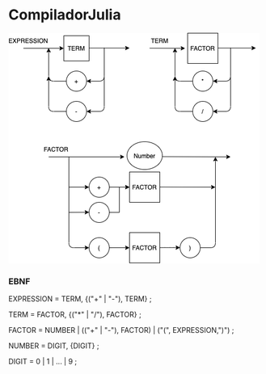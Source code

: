 # CompiladorJulia

![diagramaSintatico](https://github.com/guigs10mil/CompiladorJulia/blob/master/diagramaSintatico.png?raw=true)

### EBNF
EXPRESSION = TERM, {("+" | "-"), TERM} ;

TERM = FACTOR, {("*" | "/"), FACTOR} ;

FACTOR = NUMBER | (("+" | "-"), FACTOR) | ("(", EXPRESSION,")") ;

NUMBER = DIGIT, {DIGIT} ;

DIGIT = 0 | 1 | ... | 9 ;
